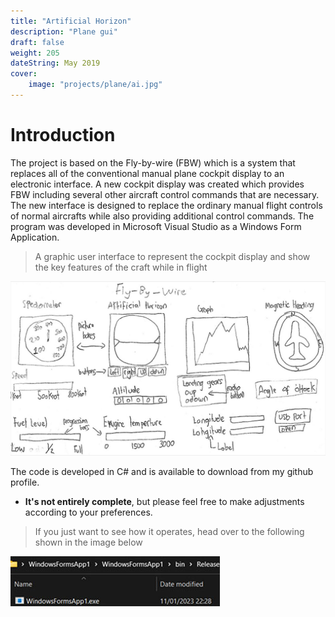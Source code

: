 ```yaml
---
title: "Artificial Horizon"
description: "Plane gui"
draft: false
weight: 205
dateString: May 2019
cover:
    image: "projects/plane/ai.jpg"
--- 
```


# Introduction
The project is based on the Fly-by-wire (FBW) which is a system that replaces all of the conventional manual plane cockpit display to an electronic interface. A new cockpit display was created which provides FBW including several other aircraft control commands that are necessary. The new interface is designed to replace the ordinary manual flight controls of normal aircrafts while also providing additional control commands. The program was developed in Microsoft Visual Studio as a Windows Form Application.

> A graphic user interface to represent the cockpit display and show the key features of the craft while in flight

![](/projects/plane/draft.jpg)

The code is developed in C# and is available to download from my github profile.

- **It's not entirely complete**, but please feel free to make adjustments according to your preferences.

> If you just want to see how it operates, head over to the following shown in the image below


![](/projects/plane/release.jpg)

